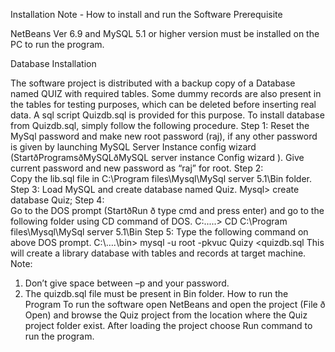 Installation Note - How to install and run the Software 
Prerequisite

NetBeans Ver 6.9 and MySQL 5.1 or higher version must be installed on the PC to run the program. 

Database Installation

The software project is distributed with a backup copy of a Database named QUIZ with required tables. Some dummy records are also present in the tables for testing purposes, which can be deleted before inserting real data. A sql script Quizdb.sql is provided for this purpose.
To install database from Quizdb.sql, simply follow the following procedure.
Step 1:
Reset the MySql password and make new root password (raj), if any other password is given by launching MySQL Server Instance config wizard (StartðProgramsðMySQLðMySQL server instance Config wizard ).
Give current password and new password as “raj” for root.
Step 2:  
Copy the lib.sql file in C:\Program files\Mysql\MySql server 5.1\Bin folder.
Step 3:
Load MySQL and create database named Quiz.
Mysql> create database Quiz;
Step 4:  
Go to the DOS prompt (StartðRun ð type cmd and press enter) and go to the following folder using CD command of DOS.
C:\.....> CD C:\Program files\Mysql\MySql server 5.1\Bin
Step 5: 
Type the following command on above DOS prompt.
C:\….\bin> mysql -u root -pkvuc Quizy  <quizdb.sql
This will create a library database with tables and records at target machine.
Note:
1. Don’t give space between –p and your password.
2. The quizdb.sql  file must be present in Bin folder.
How to run the Program 
To run the software open NetBeans and open the project (File ð Open) and browse the Quiz project from the location where the Quiz project folder exist. After loading the project choose Run command to run the program.
